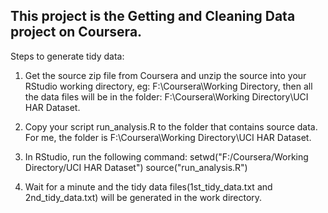 ## This project is the Getting and Cleaning Data project on Coursera.

Steps to generate tidy data:

1. Get the source zip file from Coursera and unzip the source into your RStudio working directory, eg: F:\Coursera\Working Directory, then all the data files will be in the folder: F:\Coursera\Working Directory\UCI HAR Dataset.

2. Copy your script run_analysis.R to the folder that contains source data. For me, the folder is F:\Coursera\Working Directory\UCI HAR Dataset.

3. In RStudio, run the following command:
   setwd("F:/Coursera/Working Directory/UCI HAR Dataset")
   source("run_analysis.R")

4. Wait for a minute and the tidy data files(1st_tidy_data.txt and 2nd_tidy_data.txt) will be generated in the work directory.
